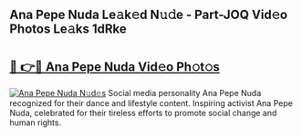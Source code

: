 ## Ana Pepe Nuda Le𝚊k𝚎d N𝚞𝚍e - Part-JOQ Vid𝚎o Photos Le𝚊ks 1dRke

# <h2><a href="http://fbey1j.evod.top/?m=Ana+Pepe+Nuda">🔗 👉🔴 Ana Pepe Nuda Vid𝚎o Ph𝚘t𝚘s</a></h2>

[![Ana Pepe Nuda N𝚞d𝚎s](https://i.imgur.com/8V9OHl7.gif)](http://fbey1j.evod.top/?m=Ana+Pepe+Nuda)
Social media personality Ana Pepe Nuda recognized for their dance and lifestyle content. Inspiring activist Ana Pepe Nuda, celebrated for their tireless efforts to promote social change and human rights. 
